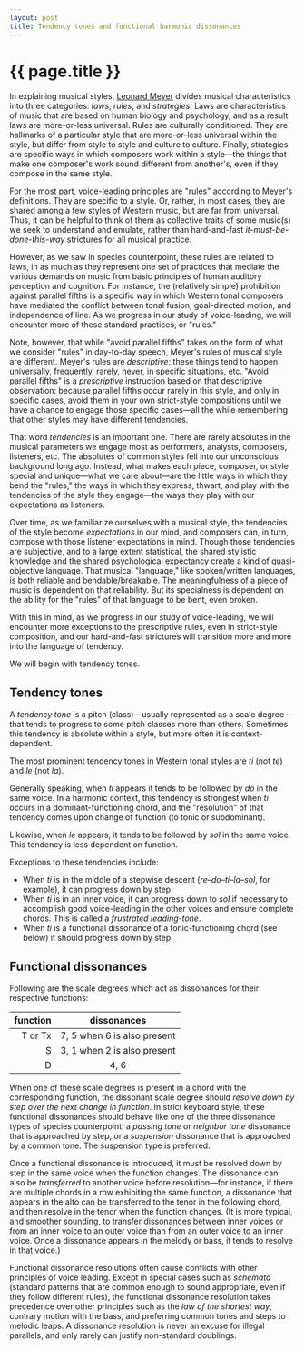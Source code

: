 ```yaml
---
layout: post
title: Tendency tones and functional harmonic dissonances
---
```


{{ page.title }}
================

In explaining musical styles, [Leonard Meyer](https://openlibrary.org/works/OL3267613W/Style_and_music) divides musical characteristics into three categories: *laws*, *rules*, and *strategies*. Laws are characteristics of music that are based on human biology and psychology, and as a result laws are more-or-less universal. Rules are culturally conditioned. They are hallmarks of a particular style that are more-or-less universal within the style, but differ from style to style and culture to culture. Finally, strategies are specific ways in which composers work within a style—the things that make one composer's work sound different from another's, even if they compose in the same style.

For the most part, voice-leading principles are "rules" according to Meyer's definitions. They are specific to a style. Or, rather, in most cases, they are shared among a few styles of Western music, but are far from universal. Thus, it can be helpful to think of them as collective traits of some music(s) we seek to understand and emulate, rather than hard-and-fast *it-must-be-done-this-way* strictures for all musical practice.

However, as we saw in species counterpoint, these rules are related to laws, in as much as they represent one set of practices that mediate the various demands on music from basic principles of human auditory perception and cognition. For instance, the (relatively simple) prohibition against parallel fifths is a specific way in which Western tonal composers have mediated the conflict between tonal fusion, goal-directed motion, and independence of line. As we progress in our study of voice-leading, we will encounter more of these standard practices, or "rules."

Note, however, that while "avoid parallel fifths" takes on the form of what we consider "rules" in day-to-day speech, Meyer's rules of musical style are different. Meyer's rules are *descriptive*: these things tend to happen universally, frequently, rarely, never, in specific situations, etc. "Avoid parallel fifths" is a *prescriptive* instruction based on that descriptive observation: because parallel fifths occur rarely in this style, and only in specific cases, avoid them in your own strict-style compositions until we have a chance to engage those specific cases—all the while remembering that other styles may have different tendencies.

That word *tendencies* is an important one. There are rarely absolutes in the musical parameters we engage most as performers, analysts, composers, listeners, etc. The absolutes of common styles fell into our unconscious background long ago. Instead, what makes each piece, composer, or style special and unique—what we care about—are the little ways in which they bend the "rules," the ways in which they express, thwart, and play with the tendencies of the style they engage—the ways they play with our expectations as listeners.

Over time, as we familiarize ourselves with a musical style, the tendencies of the style become *expectations* in our mind, and composers can, in turn, compose with those listener expectations in mind. Though those tendencies are subjective, and to a large extent statistical, the shared stylistic knowledge and the shared psychological expectancy create a kind of quasi-objective language. That musical "language," like spoken/written languages, is both reliable and bendable/breakable. The meaningfulness of a piece of music is dependent on that reliability. But its specialness is dependent on the ability for the "rules" of that language to be bent, even broken.

With this in mind, as we progress in our study of voice-leading, we will encounter more exceptions to the prescriptive rules, even in strict-style composition, and our hard-and-fast strictures will transition more and more into the language of tendency.

We will begin with tendency tones. 

## Tendency tones ##

A *tendency tone* is a pitch (class)—usually represented as a scale degree—that tends to progress to some pitch classes more than others. Sometimes this tendency is absolute within a style, but more often it is context-dependent.

The most prominent tendency tones in Western tonal styles are *ti* (not *te*) and *le* (not *la*). 

Generally speaking, when *ti* appears it tends to be followed by *do* in the same voice. In a harmonic context, this tendency is strongest when *ti* occurs in a dominant-functioning chord, and the "resolution" of that tendency comes upon change of function (to tonic or subdominant).

Likewise, when *le* appears, it tends to be followed by *sol* in the same voice. This tendency is less dependent on function.

Exceptions to these tendencies include:

- When *ti* is in the middle of a stepwise descent (*re*–*do*–*ti*–*la*–*sol*, for example), it can progress down by step.  
- When *ti* is in an inner voice, it can progress down to *sol* if necessary to accomplish good voice-leading in the other voices and ensure complete chords. This is called a *frustrated leading-tone*.  
- When *ti* is a functional dissonance of a tonic-functioning chord (see below) it should progress down by step.

## Functional dissonances ##

Following are the scale degrees which act as dissonances for their respective functions:

| function	| dissonances	|
| -: | :-: |
| T or Tx	| 7, 5 when 6 is also present	
| S	| 3, 1 when 2 is also present
| D	| 4, 6

When one of these scale degrees is present in a chord with the corresponding function, the dissonant scale degree should *resolve down by step over the next change in function*. In strict keyboard style, these functional dissonances should behave like one of the three dissonance types of species counterpoint: a *passing tone* or *neighbor tone* dissonance that is approached by step, or a *suspension* dissonance that is approached by a common tone. The suspension type is preferred.

Once a functional dissonance is introduced, it must be resolved down by step in the same voice when the function changes. The dissonance can also be *transferred* to another voice before resolution—for instance, if there are multiple chords in a row exhibiting the same function, a dissonance that appears in the alto can be transferred to the tenor in the following chord, and then resolve in the tenor when the function changes. (It is more typical, and smoother sounding, to transfer dissonances between inner voices or from an inner voice to an outer voice than from an outer voice to an inner voice. Once a dissonance appears in the melody or bass, it tends to resolve in that voice.)

Functional dissonance resolutions often cause conflicts with other principles of voice leading. Except in special cases such as *schemata* (standard patterns that are common enough to sound appropriate, even if they follow different rules), the functional dissonance resolution takes precedence over other principles such as the *law of the shortest way*, contrary motion with the bass, and preferring common tones and steps to melodic leaps. A dissonance resolution is never an excuse for illegal parallels, and only rarely can justify non-standard doublings.
